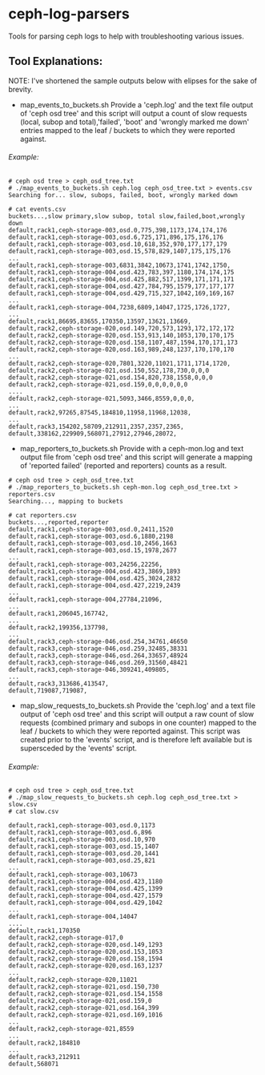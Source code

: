 # ceph-log-parsers
Tools for parsing ceph logs to help with troubleshooting various issues.

## Tool Explanations:
NOTE: I've shortened the sample outputs below with elipses for the sake of brevity.


- map_events_to_buckets.sh
Provide a 'ceph.log' and the text file output of 'ceph osd tree' and this script will output a count of slow requests (local, subop and total),'failed', 'boot' and 'wrongly marked me down' entries mapped to the leaf / buckets to which they were reported against.

###### Example:
```
# ceph osd tree > ceph_osd_tree.txt
# ./map_events_to_buckets.sh ceph.log ceph_osd_tree.txt > events.csv
Searching for... slow, subops, failed, boot, wrongly marked down

# cat events.csv
buckets...,slow primary,slow subop, total slow,failed,boot,wrongly down
default,rack1,ceph-storage-003,osd.0,775,398,1173,174,174,176
default,rack1,ceph-storage-003,osd.6,725,171,896,175,176,176
default,rack1,ceph-storage-003,osd.10,618,352,970,177,177,179
default,rack1,ceph-storage-003,osd.15,578,829,1407,175,175,176
...
default,rack1,ceph-storage-003,6831,3842,10673,1741,1742,1750,
default,rack1,ceph-storage-004,osd.423,783,397,1180,174,174,175
default,rack1,ceph-storage-004,osd.425,882,517,1399,171,171,171
default,rack1,ceph-storage-004,osd.427,784,795,1579,177,177,177
default,rack1,ceph-storage-004,osd.429,715,327,1042,169,169,167
...
default,rack1,ceph-storage-004,7238,6809,14047,1725,1726,1727,
...
default,rack1,86695,83655,170350,13597,13621,13669,
default,rack2,ceph-storage-020,osd.149,720,573,1293,172,172,172
default,rack2,ceph-storage-020,osd.153,913,140,1053,170,170,175
default,rack2,ceph-storage-020,osd.158,1107,487,1594,170,171,173
default,rack2,ceph-storage-020,osd.163,989,248,1237,170,170,170
...
default,rack2,ceph-storage-020,7801,3220,11021,1711,1714,1720,
default,rack2,ceph-storage-021,osd.150,552,178,730,0,0,0
default,rack2,ceph-storage-021,osd.154,820,738,1558,0,0,0
default,rack2,ceph-storage-021,osd.159,0,0,0,0,0,0
....
default,rack2,ceph-storage-021,5093,3466,8559,0,0,0,
...
default,rack2,97265,87545,184810,11958,11968,12038,
...
default,rack3,154202,58709,212911,2357,2357,2365,
default,338162,229909,568071,27912,27946,28072,
```

- map_reporters_to_buckets.sh
Provide with a ceph-mon.log and text output file from 'ceph osd tree' and this script will generate a mapping of 'reported failed' (reported and reporters) counts as a result.

```
# ceph osd tree > ceph_osd_tree.txt
# ./map_reporters_to_buckets.sh ceph-mon.log ceph_osd_tree.txt > reporters.csv
Searching..., mapping to buckets

# cat reporters.csv
buckets...,reported,reporter
default,rack1,ceph-storage-003,osd.0,2411,1520
default,rack1,ceph-storage-003,osd.6,1880,2198
default,rack1,ceph-storage-003,osd.10,2456,1663
default,rack1,ceph-storage-003,osd.15,1978,2677
...
default,rack1,ceph-storage-003,24256,22256,
default,rack1,ceph-storage-004,osd.423,3869,1893
default,rack1,ceph-storage-004,osd.425,3024,2832
default,rack1,ceph-storage-004,osd.427,2219,2439
...
default,rack1,ceph-storage-004,27784,21096,
...
default,rack1,206045,167742,
...
default,rack2,199356,137798,
...
default,rack3,ceph-storage-046,osd.254,34761,46650
default,rack3,ceph-storage-046,osd.259,32485,38331
default,rack3,ceph-storage-046,osd.264,33657,48924
default,rack3,ceph-storage-046,osd.269,31560,48421
default,rack3,ceph-storage-046,309241,409805,
...
default,rack3,313686,413547,
default,719087,719087,

```

- map_slow_requests_to_buckets.sh
Provide the 'ceph.log' and a text file output of 'ceph osd tree' and this script will output a raw count of slow requests (combined primary and subops in one counter) mapped to the leaf / buckets to which they were reported against.  This script was created prior to the 'events' script, and is therefore left available but is supersceded by the 'events' script.

###### Example:
```
# ceph osd tree > ceph_osd_tree.txt
# ./map_slow_requests_to_buckets.sh ceph.log ceph_osd_tree.txt > slow.csv
# cat slow.csv

default,rack1,ceph-storage-003,osd.0,1173
default,rack1,ceph-storage-003,osd.6,896
default,rack1,ceph-storage-003,osd.10,970
default,rack1,ceph-storage-003,osd.15,1407
default,rack1,ceph-storage-003,osd.20,1441
default,rack1,ceph-storage-003,osd.25,821
...
default,rack1,ceph-storage-003,10673
default,rack1,ceph-storage-004,osd.423,1180
default,rack1,ceph-storage-004,osd.425,1399
default,rack1,ceph-storage-004,osd.427,1579
default,rack1,ceph-storage-004,osd.429,1042
...
default,rack1,ceph-storage-004,14047
....
default,rack1,170350
default,rack2,ceph-storage-017,0
default,rack2,ceph-storage-020,osd.149,1293
default,rack2,ceph-storage-020,osd.153,1053
default,rack2,ceph-storage-020,osd.158,1594
default,rack2,ceph-storage-020,osd.163,1237
...
default,rack2,ceph-storage-020,11021
default,rack2,ceph-storage-021,osd.150,730
default,rack2,ceph-storage-021,osd.154,1558
default,rack2,ceph-storage-021,osd.159,0
default,rack2,ceph-storage-021,osd.164,399
default,rack2,ceph-storage-021,osd.169,1016
...
default,rack2,ceph-storage-021,8559
...
default,rack2,184810
...
default,rack3,212911
default,568071
```



